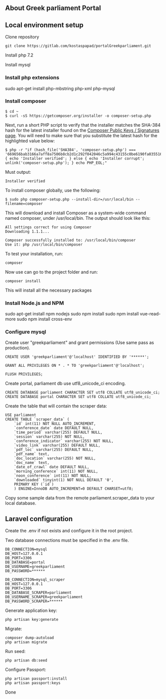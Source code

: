 ## About Greek parliament Portal

## Local environment setup
Clone repository

    git clone https://gitlab.com/kostaspapad/portalGreekparliament.git

Install php 7.2

Install mysql

### Install php extensions

sudo apt-get install php-mbstring php-xml php-mysql

### Install composer

    $ cd ~
    $ curl -sS https://getcomposer.org/installer -o composer-setup.php

Next, run a short PHP script to verify that the installer matches the SHA-384 hash for the latest installer found on the [Composer Public Keys / Signatures page](https://composer.github.io/pubkeys.html). You will need to make sure that you substitute the latest hash for the highlighted value below:

    $ php -r "if (hash_file('SHA384', 'composer-setup.php') === '669656bab3166a7aff8a7506b8cb2d1c292f042046c5a994c43155c0be6190fa0355160742ab2e1c88d40d5be660b410') { echo 'Installer verified'; } else { echo 'Installer corrupt'; unlink('composer-setup.php'); } echo PHP_EOL;"

Must output:

    Installer verified

To install composer globally, use the following:

    $ sudo php composer-setup.php --install-dir=/usr/local/bin --filename=composer

This will download and install Composer as a system-wide command named composer, under /usr/local/bin. The output should look like this:

    All settings correct for using Composer
    Downloading 1.1.1...

    Composer successfully installed to: /usr/local/bin/composer
    Use it: php /usr/local/bin/composer

To test your installation, run:

    composer

Now use can go to the project folder and run:

    composer install

This will install all the necessary packages

### Install Node.js and NPM
sudo apt-get install npm nodejs
sudo npm install 
sudo npm install vue-read-more
sudo npm install cross-env

### Configure mysql
Create user "greekparliament" and grant permissions (Use same pass as production).

    CREATE USER 'greekparliament'@'localhost' IDENTIFIED BY '******';

    GRANT ALL PRIVILEGES ON * . * TO 'greekparliament'@'localhost';

    FLUSH PRIVILEGES;

Create portal, parliament db use utf8_unicode_ci encoding.

    CREATE DATABASE parliament CHARACTER SET utf8 COLLATE utf8_unicode_ci;
    CREATE DATABASE portal CHARACTER SET utf8 COLLATE utf8_unicode_ci;

Create the table that will contain the scraper data:

    USE parliament
    CREATE TABLE `scraper_data` (
        `id` int(11) NOT NULL AUTO_INCREMENT,
        `conference_date` date DEFAULT NULL,
        `time_period` varchar(255) DEFAULT NULL,
        `session` varchar(255) NOT NULL,
        `conference_indicator` varchar(255) NOT NULL,
        `video_link` varchar(255) DEFAULT NULL,
        `pdf_loc` varchar(255) DEFAULT NULL,
        `pdf_name` text,
        `doc_location` varchar(255) NOT NULL,
        `doc_name` text,
        `date_of_crawl` date DEFAULT NULL,
        `morning_conference` int(11) NOT NULL,
        `noon_conference` int(11) NOT NULL,
        `downloaded` tinyint(1) NOT NULL DEFAULT '0',
        PRIMARY KEY (`id`)
        ) ENGINE=InnoDB AUTO_INCREMENT=0 DEFAULT CHARSET=utf8;

Copy some sample data from the remote parliament.scraper_data to your local database.

## Laravel configuration
Create the .env if not exists and configure it in the root project.

Two database connections must be specified in the .env file.

    DB_CONNECTION=mysql
    DB_HOST=127.0.0.1
    DB_PORT=3306
    DB_DATABASE=portal
    DB_USERNAME=greekparliament
    DB_PASSWORD=******

    DB_CONNECTION=mysql_scraper
    DB_HOST=127.0.0.1
    DB_PORT=3306
    DB_DATABASE_SCRAPER=parliament
    DB_USERNAME_SCRAPER=greekparliament
    DB_PASSWORD_SCRAPER=******

Generate application key:

    php artisan key:generate 

Migrate:

    composer dump-autoload
    php artisan migrate

Run seed:

    php artisan db:seed

Configure Passport:

    php artisan passport:install
    php artisan passport:keys

Done